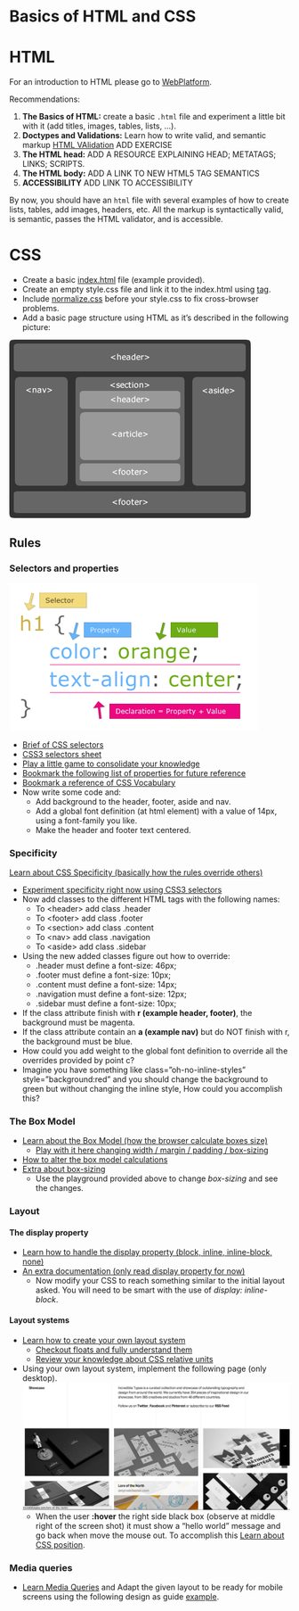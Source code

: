 # Basics of HTML and CSS

# HTML

For an introduction to HTML please go to [WebPlatform](http://docs.webplatform.org/wiki/html/tutorials).

Recommendations:

1. **The Basics of HTML:** create a basic `.html` file and experiment a little bit with it (add titles, images, tables, lists, ...).
2. **Doctypes and Validations:** Learn how to write valid, and semantic markup [HTML VAlidation](https://docs.webplatform.org/wiki/guides/html_validation) ADD EXERCISE
3. **The HTML head:** ADD A RESOURCE EXPLAINING HEAD; METATAGS; LINKS; SCRIPTS.
4. **The HTML body:** ADD A LINK TO NEW HTML5 TAG SEMANTICS
5. **ACCESSIBILITY** ADD LINK TO ACCESSIBILITY

By now, you should have an `html` file with several examples of how to create lists, tables, add images, headers, etc. All the markup is syntactically valid, is semantic, passes the HTML validator, and is accessible.

# CSS

* Create a basic [index.html](https://raw.githubusercontent.com/h5bp/html5-boilerplate/master/index.html) file (example provided).
* Create an empty style.css file and link it to the index.html using [<link> tag](https://developer.mozilla.org/en-US/docs/Web/HTML/Element/link#Examples).
* Include [normalize.css](http://necolas.github.io/normalize.css/) before your style.css to fix cross-browser problems.
* Add a basic page structure using HTML as it’s described in the following picture:

![alt text](images/html5-structure.png "HTML5 structure")

## Rules
  
### Selectors and properties 
![alt text](images/anatomy-of-a-css-rule.gif "Anatomy of a CSS rule")

* [Brief of CSS selectors](http://www.sitepoint.com/web-foundations/css-selectors/)
* [CSS3 selectors sheet](http://www.w3.org/TR/css3-selectors/)
* [Play a little game to consolidate your knowledge](http://flukeout.github.io/)
* [Bookmark the following list of properties for future reference](http://ref.openweb.io/CSS/)
* [Bookmark a reference of CSS Vocabulary](http://pumpula.net/p/apps/css-vocabulary/)
* Now write some code and:
    * Add background to the header, footer, aside and nav.
    * Add a global font definition (at html element) with a value of 14px, using a font-family you like.
    * Make the header and footer text centered.
    
### Specificity        
[Learn about CSS Specificity (basically how the rules override others)](http://www.w3.org/TR/CSS21/cascade.html#specificity)

* [Experiment specificity right now using CSS3 selectors](http://specificity.keegan.st/)
* Now add classes to the different HTML tags with the following names:
    * To &lt;header&gt;  add class .header
    * To &lt;footer&gt;  add class .footer
    * To &lt;section&gt;  add class .content
    * To &lt;nav&gt;  add class  .navigation
    * To &lt;aside&gt;  add class  .sidebar
* Using the new added classes figure out how to override:
    * .header must define a font-size: 46px;
    * .footer must define a font-size: 10px;
    * .content must define a font-size: 14px;
    * .navigation must define a font-size: 12px;
    * .sidebar must define a font-size: 10px;
* If the class attribute finish with **r (example header, footer)**, the background must be magenta.
* If the class attribute contain an **a (example nav)** but do NOT finish with r, the background must be blue.
* How could you add weight to the global font definition to override all the overrides provided by point c?
* Imagine you have something like class=”oh-no-inline-styles” style=”background:red” and you should change the background to green but without changing the inline style, How could you accomplish this?

### The Box Model
* [Learn about the Box Model (how the browser calculate boxes size)](http://www.w3.org/TR/CSS21/box.html)
  * [Play with it here changing width / margin / padding / box-sizing](http://dabblet.com/gist/2986528)
* [How to alter the box model calculations](http://quirksmode.org/css/user-interface/boxsizing.html)
* [Extra about box-sizing](http://adamschwartz.co/magic-of-css/chapters/1-the-box/)
  * Use the playground provided above to change *box-sizing* and see the changes.

### Layout

#### The display property
* [Learn how to handle the display property (block, inline, inline-block, none)](http://learnlayout.com/display.html)
* [An extra documentation (only read display property for now)](http://adamschwartz.co/magic-of-css/chapters/2-layout/)
  * Now modify your CSS to reach something similar to the initial layout asked. You will need to be smart with the use of *display: inline-block*.
  
#### Layout systems  
* [Learn how to create your own layout system](http://www.adamkaplan.me/grid/)
  * [Checkout floats and fully understand them](http://alistapart.com/article/css-floats-101)
  * [Review your knowledge about CSS relative units](http://alistapart.com/article/love-the-boring-bits-of-css)
* Using your own layout system, implement the following page (only desktop).
  ![alt text](images/example-layout.png)
  * When the user **:hover** the right side black box (observe at middle right of the screen shot) it must show a “hello world” message and go back when move the mouse out. To accomplish this [Learn about CSS position](http://learnlayout.com/position.html).

### Media queries
* [Learn Media Queries](http://css-tricks.com/css-media-queries/) and Adapt the given layout to be ready for mobile screens using the following design as guide [example](http://mediaqueri.es/ity/).

